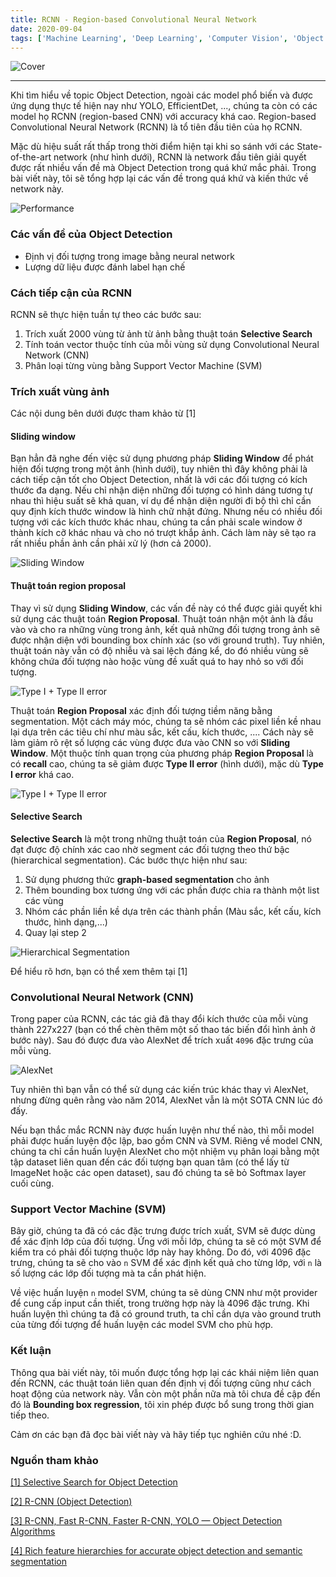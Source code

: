 ```yaml
---
title: RCNN - Region-based Convolutional Neural Network
date: 2020-09-04
tags: ['Machine Learning', 'Deep Learning', 'Computer Vision', 'Object Detection']
---
```


![Cover](../../../assets/images/2020-09-04/rcnn-architecture.png)

---

Khi tìm hiểu về topic Object Detection, ngoài các model phổ biến và được ứng dụng thực tế hiện nay như YOLO, EfficientDet, ..., chúng ta còn có các model họ RCNN (region-based CNN) với accuracy khá cao. Region-based Convolutional Neural Network (RCNN) là tổ tiên đầu tiên của họ RCNN.

Mặc dù hiệu suất rất thấp trong thời điểm hiện tại khi so sánh với các State-of-the-art network (như hình dưới), RCNN là network đầu tiên giải quyết được rất nhiều vấn đề mà Object Detection trong quá khứ mắc phải. Trong bài viết này, tôi sẽ tổng hợp lại các vấn đề trong quá khứ và kiến thức về network này.

![Performance](../../../assets/images/2020-09-04/rcnn-performance.png)



### Các vấn đề của Object Detection

- Định vị đối tượng trong image bằng neural network
- Lượng dữ liệu được đánh label hạn chế



### Cách tiếp cận của RCNN

RCNN sẽ thực hiện tuần tự theo các bước sau:

1. Trích xuất 2000 vùng từ ảnh từ ảnh bằng thuật toán __Selective Search__
2. Tính toán vector thuộc tính của mỗi vùng sử dụng Convolutional Neural Network (CNN)
3. Phân loại từng vùng bằng Support Vector Machine (SVM)



### Trích xuất vùng ảnh

Các nội dung bên dưới được tham khảo từ [1]

#### Sliding window

Bạn hẳn đã nghe đến việc sử dụng phương pháp __Sliding Window__ để phát hiện đối tượng trong một ảnh (hình dưới), tuy nhiên thì đây không phải là cách tiếp cận tốt cho Object Detection, nhất là với các đối tượng có kích thước đa dạng. Nếu chỉ nhận diện những đối tượng có hình dáng tương tự nhau thì hiệu suất sẽ khả quan, ví dụ để nhận diện người đi bộ thì chỉ cần quy định kích thước window là hình chữ nhật đứng. Nhưng nếu có nhiều đối tượng với các kích thước khác nhau, chúng ta cần phải scale window ở thành kích cỡ khác nhau và cho nó trượt khắp ảnh. Cách làm này sẽ tạo ra rất nhiều phần ảnh cần phải xử lý (hơn cả 2000).

![Sliding Window](../../../assets/images/2020-09-04/sliding-window.gif)


#### Thuật toán region proposal

Thay vì sử dụng __Sliding Window__, các vấn đề này có thể được giải quyết khi sử dụng các thuật toán __Region Proposal__. Thuật toán nhận một ảnh là đầu vào và cho ra những vùng trong ảnh, kết quả những đối tượng trong ảnh sẽ được nhận diện với bounding box chính xác (so với ground truth). Tuy nhiên, thuật toán này vẫn có độ nhiễu và sai lệch đáng kể, do đó nhiều vùng sẽ không chứa đối tượng nào hoặc vùng đề xuất quá to hay nhỏ so với đối tượng.

![Type I + Type II error](../../../assets/images/2020-09-04/region-proposal-algorithm.jpg)

Thuật toán __Region Proposal__ xác định đối tượng tiềm năng bằng segmentation. Một cách máy móc, chúng ta sẽ nhóm các pixel liền kề nhau lại dựa trên các tiêu chí như màu sắc, kết cấu, kích thước, .... Cách này sẽ làm giảm rõ rệt số lượng các vùng được đưa vào CNN so với __Sliding Window__. Một thuộc tính quan trọng của phương pháp __Region Proposal__ là có __recall__ cao, chúng ta sẽ giảm được __Type II error__ (hình dưới), mặc dù __Type I error__ khá cao.

![Type I + Type II error](../../../assets/images/2020-09-04/type-1-2-error-example.jpg)


#### Selective Search

__Selective Search__ là một trong những thuật toán của __Region Proposal__, nó đạt được độ chính xác cao nhờ segment các đối tượng theo thứ bậc (hierarchical segmentation). Các bước thực hiện như sau:

1. Sử dụng phương thức __graph-based segmentation__ cho ảnh
2. Thêm bounding box tương ứng với các phần được chia ra thành một list các vùng
3. Nhóm các phần liền kề dựa trên các thành phần (Màu sắc, kết cấu, kích thước, hình dạng,...)
3. Quay lại step 2

![Hierarchical Segmentation](../../../assets/images/2020-09-04/hierarchical-segmentation.jpg)

Để hiểu rõ hơn, bạn có thể xem thêm tại [1]



### Convolutional Neural Network (CNN)

Trong paper của RCNN, các tác giả đã thay đổi kích thước của mỗi vùng thành 227x227 (bạn có thể chèn thêm một số thao tác biến đổi hình ảnh ở bước này). Sau đó được đưa vào AlexNet để trích xuất `4096` đặc trưng của mỗi vùng.

![AlexNet](../../../assets/images/2020-09-04/alexnet.png)

Tuy nhiên thì bạn vẫn có thể sử dụng các kiến trúc khác thay vì AlexNet, nhưng đừng quên rằng vào năm 2014, AlexNet vẫn là một SOTA CNN lúc đó đấy.

Nếu bạn thắc mắc RCNN này được huấn luyện như thế nào, thì mỗi model phải được huấn luyện độc lập, bao gồm CNN và SVM. Riêng về model CNN, chúng ta chỉ cần huấn luyện AlexNet cho một nhiệm vụ phân loại bằng một tập dataset liên quan đến các đối tượng bạn quan tâm (có thể lấy từ ImageNet hoặc các open dataset), sau đó chúng ta sẽ bỏ Softmax layer cuối cùng.



### Support Vector Machine (SVM)

Bây giờ, chúng ta đã có các đặc trưng được trích xuất, SVM sẽ được dùng để xác định lớp của đối tượng. Ứng với mỗi lớp, chúng ta sẽ có một SVM để kiểm tra có phải đối tượng thuộc lớp này hay không. Do đó, với 4096 đặc trưng, chúng ta sẽ cho vào `n` SVM để xác định kết quả cho từng lớp, với `n` là số lượng các lớp đối tượng mà ta cần phát hiện.

Về việc huấn luyện `n` model SVM, chúng ta sẽ dùng CNN như một provider để cung cấp input cần thiết, trong trường hợp này là 4096 đặc trưng. Khi huấn luyện thì chúng ta đã có ground truth, ta chỉ cần dựa vào ground truth của từng đối tượng để huấn luyện các model SVM cho phù hợp.



[comment]: <> (### Bounding box regression)



### Kết luận

Thông qua bài viết này, tôi muốn được tổng hợp lại các khái niệm liên quan đến RCNN, các thuật toán liên quan đến định vị đối tượng cũng như cách hoạt động của network này. Vẫn còn một phần nữa mà tôi chưa đề cập đến đó là __Bounding box regression__, tôi xin phép được bổ sung trong thời gian tiếp theo.

Cảm ơn các bạn đã đọc bài viết này và hãy tiếp tục nghiên cứu nhé :D.



### Nguồn tham khảo

[[1] Selective Search for Object Detection](https://www.learnopencv.com/selective-search-for-object-detection-cpp-python/)

[[2] R-CNN (Object Detection)](https://medium.com/@selfouly/r-cnn-3a9beddfd55a)

[[3] R-CNN, Fast R-CNN, Faster R-CNN, YOLO — Object Detection Algorithms](https://towardsdatascience.com/r-cnn-fast-r-cnn-faster-r-cnn-yolo-object-detection-algorithms-36d53571365e)

[[4] Rich feature hierarchies for accurate object detection and semantic segmentation](https://arxiv.org/pdf/1311.2524.pdf)
